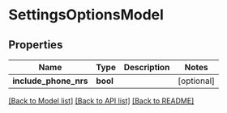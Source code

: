 # SettingsOptionsModel

## Properties
Name | Type | Description | Notes
------------ | ------------- | ------------- | -------------
**include_phone_nrs** | **bool** |  | [optional] 

[[Back to Model list]](../README.md#documentation-for-models) [[Back to API list]](../README.md#documentation-for-api-endpoints) [[Back to README]](../README.md)


